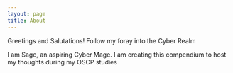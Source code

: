 ```yaml
---
layout: page
title: About
---
```


Greetings and Salutations! Follow my foray into the Cyber Realm

I am Sage, an aspiring Cyber Mage. I am creating this compendium to host my thoughts during my OSCP studies